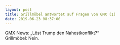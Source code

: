 ```yaml
---
layout: post
title: Grillmöbel antwortet auf Fragen von GMX (1)
date: 2019-06-23 08:37:00
---
```


GMX News: „Löst Trump den Nahostkonflikt?“ <br>
Grillmöbel: Nein.
